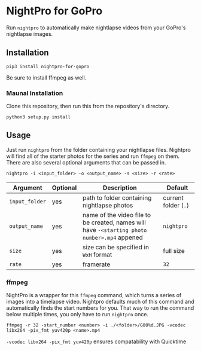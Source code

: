 
# NightPro for GoPro

Run `nightpro` to automatically make nightlapse videos from your GoPro's nightlapse images.

## Installation

```
pip3 install nightpro-for-gopro
```

Be sure to install ffmpeg as well.

### Maunal Installation

Clone this repository, then run this from the repository's directory.

```
python3 setup.py install 
```

## Usage

Just run `nightpro` from the folder containing your nightlapse files. Nightpro will find all of the starter photos for the series and run `ffmpeg` on them. There are also several optional arguments that can be passed in.

```
nightpro -i <input_folder> -o <output_name> -s <size> -r <rate>
```

| Argument     | Optional | Description | Default        |
| ------------ | -------- | ----------- | -------------- |
| `input_folder` | yes      | path to folder containing nightlapse photos       | current folder (`.`) |
| `output_name`  | yes      | name of the video file to be created, names will have `-<starting photo number>.mp4` appened        | `nightpro`       |
| `size`         | yes      | size can be specified in `WxH` format | full size
| `rate`         | yes      | framerate  | `32` |

### ffmpeg

NightPro is a wrapper for this `ffmpeg` command, which turns a series of images into a timelapse video. Nightpro defaults much of this command and automatically finds the start numbers for you. That way to run the command below multiple times, you only have to run `nightpro` once.

```
ffmpeg -r 32 -start_number <number> -i ./<folder>/G00%d.JPG -vcodec libx264 -pix_fmt yuv420p <name>.mp4
```

`-vcodec libx264 -pix_fmt yuv420p` ensures compatability with Quicktime
